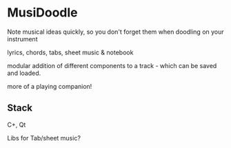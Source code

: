 # MusiDoodle
Note musical ideas quickly, so you don't forget them when doodling on your instrument

lyrics, chords, tabs, sheet music & notebook

modular addition of different components to a track - which can be saved and loaded.

more of a playing companion!

## Stack
C+, Qt

Libs for Tab/sheet music?